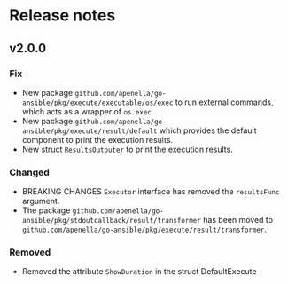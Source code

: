 # Release notes

## v2.0.0

### Fix

- New package `github.com/apenella/go-ansible/pkg/execute/executable/os/exec` to run external commands, which acts as a wrapper of `os.exec`.
- New package `github.com/apenella/go-ansible/pkg/execute/result/default` which provides the default component to print the execution results.
- New struct `ResultsOutputer` to print the execution results.

### Changed

- BREAKING CHANGES `Executor` interface has removed the `resultsFunc` argument.
- The package `github.com/apenella/go-ansible/pkg/stdoutcallback/result/transformer` has been moved to `github.com/apenella/go-ansible/pkg/execute/result/transformer`.

### Removed

- Removed the attribute `ShowDuration` in the struct DefaultExecute
